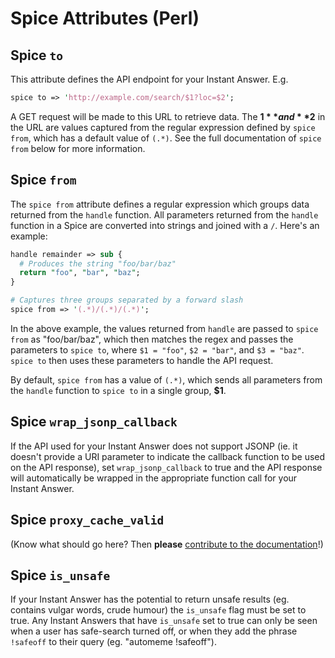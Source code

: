 # Spice Attributes (Perl)

## Spice `to`

This attribute defines the API endpoint for your Instant Answer. E.g.

``` perl
spice to => 'http://example.com/search/$1?loc=$2';
```

A GET request will be made to this URL to retrieve data. The **$1** and **$2** in the URL are values captured from the regular expression defined by `spice from`, which has a default value of `(.*)`. See the full documentation of `spice from` below for more information.

## Spice `from`

The `spice from` attribute defines a regular expression which groups data returned from the `handle` function. All parameters returned from the `handle` function in a Spice are converted into strings and joined with a `/`. Here's an example:

``` perl
handle remainder => sub {
  # Produces the string "foo/bar/baz"
  return "foo", "bar", "baz";
}

# Captures three groups separated by a forward slash
spice from => '(.*)/(.*)/(.*)';
```

In the above example, the values returned from `handle` are passed to `spice from` as "foo/bar/baz", which then matches the regex and passes the parameters to `spice to`, where `$1 = "foo"`, `$2 = "bar"`, and `$3 = "baz"`. `spice to` then uses these parameters to handle the API request.

By default, `spice from` has a value of `(.*)`, which sends all parameters from the `handle` function to `spice to` in a single group, **$1**.

## Spice `wrap_jsonp_callback`

If the API used for your Instant Answer does not support JSONP (ie. it doesn't provide a URI parameter to indicate the callback function to be used on the API response), set `wrap_jsonp_callback` to true and the API response will automatically be wrapped in the appropriate function call for your Instant Answer.

## Spice `proxy_cache_valid `

(Know what should go here? Then **please** [contribute to the documentation](https://github.com/duckduckgo/duckduckgo-documentation/blob/master/CONTRIBUTING.md)!)

## Spice `is_unsafe`

If your Instant Answer has the potential to return unsafe results (eg. contains vulgar words, crude humour) the `is_unsafe` flag must be set to true. Any Instant Answers that have `is_unsafe` set to true can only be seen when a user has safe-search turned off, or when they add the phrase `!safeoff` to their query (eg. "automeme !safeoff").
